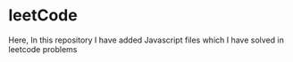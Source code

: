 # leetCode
Here, In this repository I have added Javascript files which I have solved in leetcode problems
